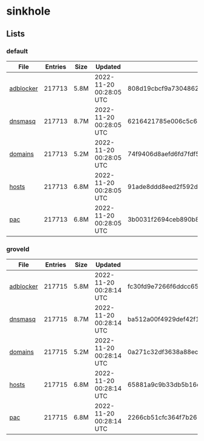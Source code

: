 # sinkhole

## Lists

### default

|File|Entries|Size|Updated|Hash|
|-|-|-|-|-|
|[adblocker](https://raw.githubusercontent.com/groveld/sinkhole/lists/default/adblocker.txt)|217713|5.8M|2022-11-20 00:28:05 UTC|808d19cbcf9a7304862749360c2dd3b0f225539e8eefc8c45c3f43123054e425|
|[dnsmasq](https://raw.githubusercontent.com/groveld/sinkhole/lists/default/dnsmasq.txt)|217713|8.7M|2022-11-20 00:28:05 UTC|6216421785e006c5c64eb47db781f7f69ca0e77ede9db7d4ab3ebbef2249d440|
|[domains](https://raw.githubusercontent.com/groveld/sinkhole/lists/default/domains.txt)|217713|5.2M|2022-11-20 00:28:05 UTC|74f9406d8aefd6fd7fdf5b401021574bc92352d6e81808005dc68b9f024c36f9|
|[hosts](https://raw.githubusercontent.com/groveld/sinkhole/lists/default/hosts.txt)|217713|6.8M|2022-11-20 00:28:05 UTC|91ade8ddd8eed2f592d0f479215dff4791ecee935ef079e33de51c9cbe28c5f6|
|[pac](https://raw.githubusercontent.com/groveld/sinkhole/lists/default/pac.txt)|217713|6.8M|2022-11-20 00:28:05 UTC|3b0031f2694ceb890b861416bc349db44d5d5186f9b85f9ae27eb6a6e3d1a4ac|

### groveld

|File|Entries|Size|Updated|Hash|
|-|-|-|-|-|
|[adblocker](https://raw.githubusercontent.com/groveld/sinkhole/lists/groveld/adblocker.txt)|217715|5.8M|2022-11-20 00:28:14 UTC|fc30fd9e7266f6ddcc65df79a7f9043dbdf09004a46fd953ecaed0895dabb5de|
|[dnsmasq](https://raw.githubusercontent.com/groveld/sinkhole/lists/groveld/dnsmasq.txt)|217715|8.7M|2022-11-20 00:28:14 UTC|ba512a00f4929def42f1a817acabc7d91e5b7fedee4983cc5332f45583b9e8e2|
|[domains](https://raw.githubusercontent.com/groveld/sinkhole/lists/groveld/domains.txt)|217715|5.2M|2022-11-20 00:28:14 UTC|0a271c32df3638a88ec187853286abb8233a1cf1b9e7b5443ecf733750cdcaf2|
|[hosts](https://raw.githubusercontent.com/groveld/sinkhole/lists/groveld/hosts.txt)|217715|6.8M|2022-11-20 00:28:14 UTC|65881a9c9b33db5b16e365f776a3ecef2e3d0f81592c07f9237c368bbe7f994e|
|[pac](https://raw.githubusercontent.com/groveld/sinkhole/lists/groveld/pac.txt)|217715|6.8M|2022-11-20 00:28:14 UTC|2266cb51cfc364f7b265944a71586365869db3de47dc6ddd26669be489a10403|
